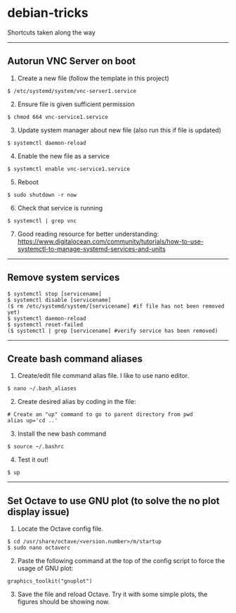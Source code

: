 # debian-tricks
Shortcuts taken along the way

---

## Autorun VNC Server on boot
1. Create a new file (follow the template in this project)
```
$ /etc/systemd/system/vnc-server1.service
```
2. Ensure file is given sufficient permission
```
$ chmod 664 vnc-service1.service
```
3. Update system manager about new file (also run this if file is updated)
```
$ systemctl daemon-reload
```
4. Enable the new file as a service
```
$ systemctl enable vnc-service1.service
```
5. Reboot
```
$ sudo shutdown -r now
```
6. Check that service is running
```
$ systemctl | grep vnc
```
7. Good reading resource for better understanding: 
https://www.digitalocean.com/community/tutorials/how-to-use-systemctl-to-manage-systemd-services-and-units

---

## Remove system services
```
$ systemctl stop [servicename]
$ systemctl disable [servicename]
($ rm /etc/systemd/system/[servicename] #if file has not been removed yet)
$ systemctl daemon-reload
$ systemctl reset-failed
($ systemctl | grep [servicename] #verify service has been removed)
```

---

## Create bash command aliases
1. Create/edit file command alias file. I like to use nano editor.
```
$ nano ~/.bash_aliases
```
2. Create desired alias by coding in the file:
```
# Create an "up" command to go to parent directory from pwd
alias up='cd ..'
```
3. Install the new bash command
```
$ source ~/.bashrc
```
4. Test it out!
```
$ up
```

---

## Set Octave to use GNU plot (to solve the no plot display issue)
1. Locate the Octave config file.
```
$ cd /usr/share/octave/<version.number>/m/startup
$ sudo nano octaverc
```
2. Paste the following command at the top of the config script to force the usage of GNU plot:
```
graphics_toolkit("gnuplot")
```
3. Save the file and reload Octave. Try it with some simple plots, the figures should be showing now.
